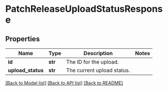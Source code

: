 # PatchReleaseUploadStatusResponse

## Properties
Name | Type | Description | Notes
------------ | ------------- | ------------- | -------------
**id** | **str** | The ID for the upload. | 
**upload_status** | **str** | The current upload status. | 

[[Back to Model list]](../README.md#documentation-for-models) [[Back to API list]](../README.md#documentation-for-api-endpoints) [[Back to README]](../README.md)

